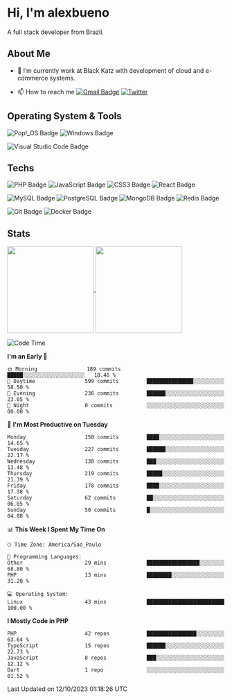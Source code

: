 # Hi, I'm alexbueno

A full stack developer from Brazil.

## About Me

- 🌱 I’m currently work at Black Katz with development of cloud and e-commerce systems.

- 📫 How to reach me [![Gmail Badge](https://img.shields.io/badge/-gmail-c14438?style=for-the-badge&logo=Gmail&logoColor=ffffff)](mailto:alexsandrofbueno@gmail.com) [![Twitter](https://img.shields.io/badge/twitter-1DA1F2.svg?style=for-the-badge&logo=twitter&logoColor=ffffff)](https://twitter.com/Alex_Bueno_7)

## Operating System & Tools

![Pop!_OS Badge](https://img.shields.io/badge/Pop!__OS-48B9C7?logo=popos&logoColor=fff&style=flat)
![Windows Badge](https://img.shields.io/badge/Windows-0078D6?logo=windows&logoColor=fff&style=flat)

![Visual Studio Code Badge](https://img.shields.io/badge/Visual%20Studio%20Code-007ACC?logo=visualstudiocode&logoColor=fff&style=flat)

## Techs

![PHP Badge](https://img.shields.io/badge/PHP-777BB4?logo=php&logoColor=fff&style=flat)
![JavaScript Badge](https://img.shields.io/badge/JavaScript-F7DF1E?logo=javascript&logoColor=000&style=flat)
![CSS3 Badge](https://img.shields.io/badge/CSS3-1572B6?logo=css3&logoColor=fff&style=flat)
![React Badge](https://img.shields.io/badge/React-61DAFB?logo=react&logoColor=000&style=flat)

![MySQL Badge](https://img.shields.io/badge/MySQL-4479A1?logo=mysql&logoColor=fff&style=flat)
![PostgreSQL Badge](https://img.shields.io/badge/PostgreSQL-4169E1?logo=postgresql&logoColor=fff&style=flat)
![MongoDB Badge](https://img.shields.io/badge/MongoDB-47A248?logo=mongodb&logoColor=fff&style=flat)
![Redis Badge](https://img.shields.io/badge/Redis-DC382D?logo=redis&logoColor=fff&style=flat)

![Git Badge](https://img.shields.io/badge/Git-F05032?logo=git&logoColor=fff&style=flat)
![Docker Badge](https://img.shields.io/badge/Docker-2496ED?logo=docker&logoColor=fff&style=flat)


## Stats

<a href="https://github.com/anuraghazra/github-readme-stats">
  <img height=200 align="center" src="https://github-readme-stats.vercel.app/api?username=alexbueno7&theme=dark" />
</a>
<a href="https://github.com/anuraghazra/convoychat">
  <img height=200 align="center" src="https://github-readme-stats.vercel.app/api/top-langs?username=alexbueno7&layout=compact&langs_count=8&card_width=320&theme=dark" />
</a>

<!--START_SECTION:waka-->
![Code Time](http://img.shields.io/badge/Code%20Time-806%20hrs%2014%20mins-blue)

**I'm an Early 🐤** 

```text
🌞 Morning                189 commits         █████░░░░░░░░░░░░░░░░░░░░   18.46 % 
🌆 Daytime                599 commits         ███████████████░░░░░░░░░░   58.50 % 
🌃 Evening                236 commits         ██████░░░░░░░░░░░░░░░░░░░   23.05 % 
🌙 Night                  0 commits           ░░░░░░░░░░░░░░░░░░░░░░░░░   00.00 % 
```
📅 **I'm Most Productive on Tuesday** 

```text
Monday                   150 commits         ████░░░░░░░░░░░░░░░░░░░░░   14.65 % 
Tuesday                  227 commits         ██████░░░░░░░░░░░░░░░░░░░   22.17 % 
Wednesday                138 commits         ███░░░░░░░░░░░░░░░░░░░░░░   13.48 % 
Thursday                 219 commits         █████░░░░░░░░░░░░░░░░░░░░   21.39 % 
Friday                   178 commits         ████░░░░░░░░░░░░░░░░░░░░░   17.38 % 
Saturday                 62 commits          ██░░░░░░░░░░░░░░░░░░░░░░░   06.05 % 
Sunday                   50 commits          █░░░░░░░░░░░░░░░░░░░░░░░░   04.88 % 
```


📊 **This Week I Spent My Time On** 

```text
🕑︎ Time Zone: America/Sao_Paulo

💬 Programming Languages: 
Other                    29 mins             █████████████████░░░░░░░░   68.80 % 
PHP                      13 mins             ████████░░░░░░░░░░░░░░░░░   31.20 % 

💻 Operating System: 
Linux                    43 mins             █████████████████████████   100.00 % 
```

**I Mostly Code in PHP** 

```text
PHP                      42 repos            ████████████████░░░░░░░░░   63.64 % 
TypeScript               15 repos            ██████░░░░░░░░░░░░░░░░░░░   22.73 % 
JavaScript               8 repos             ███░░░░░░░░░░░░░░░░░░░░░░   12.12 % 
Dart                     1 repo              ░░░░░░░░░░░░░░░░░░░░░░░░░   01.52 % 
```




 Last Updated on 12/10/2023 01:18:26 UTC
<!--END_SECTION:waka-->
